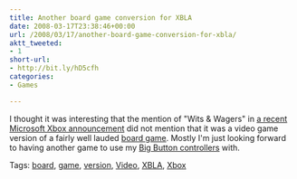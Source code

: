 ```yaml
---
title: Another board game conversion for XBLA
date: 2008-03-17T23:38:46+00:00
url: /2008/03/17/another-board-game-conversion-for-xbla/
aktt_tweeted:
- 1
short-url:
- http://bit.ly/hD5cfh
categories:
- Games

---
```

<div class='microid-mailto+http:sha1:f86b7b020e26260b683eca088cfbd20c48cd8092'>

I thought it was interesting that the mention of "Wits & Wagers" in <a href="http://gamerscoreblog.com/team/archive/2008/03/17/arcadepricesdownandtocome.aspx">a recent Microsoft Xbox announcement</a> did not mention that it was a video game version of a fairly well lauded <a href="http://www.witsandwagers.com/games/wits_and_wagers/">board game</a>. Mostly I'm just looking forward to having another game to use my <a href="http://www.xbox.com/en-US/games/s/sceneitlightscameraaction/">Big Button controllers</a> with.

</div>

<div class="st-post-tags">
Tags: <a href="http://www.cavort.org/tag/board/" title="board" rel="tag">board</a>, <a href="http://www.cavort.org/tag/game/" title="game" rel="tag">game</a>, <a href="http://www.cavort.org/tag/version/" title="version" rel="tag">version</a>, <a href="http://www.cavort.org/tag/video/" title="Video" rel="tag">Video</a>, <a href="http://www.cavort.org/tag/xbla/" title="XBLA" rel="tag">XBLA</a>, <a href="http://www.cavort.org/tag/xbox/" title="Xbox" rel="tag">Xbox</a><br />
</div>